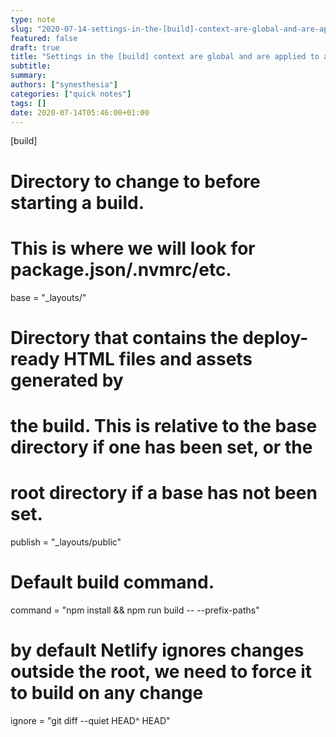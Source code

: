 ```yaml
---
type: note
slug: "2020-07-14-settings-in-the-[build]-context-are-global-and-are-applied-to-all-contexts"
featured: false
draft: true
title: "Settings in the [build] context are global and are applied to all contexts"
subtitle: 
summary: 
authors: ["synesthesia"]
categories: ["quick notes"]
tags: []
date: 2020-07-14T05:46:00+01:00
---
```


[build]
  # Directory to change to before starting a build.
  # This is where we will look for package.json/.nvmrc/etc.
  base = "_layouts/"

  # Directory that contains the deploy-ready HTML files and assets generated by
  # the build. This is relative to the base directory if one has been set, or the
  # root directory if a base has not been set.
 
  publish = "_layouts/public"

  # Default build command.
  command = "npm install && npm run build -- --prefix-paths"

  # by default Netlify ignores changes outside the root, we need to force it to build on any change

  ignore = "git diff --quiet HEAD^ HEAD"
